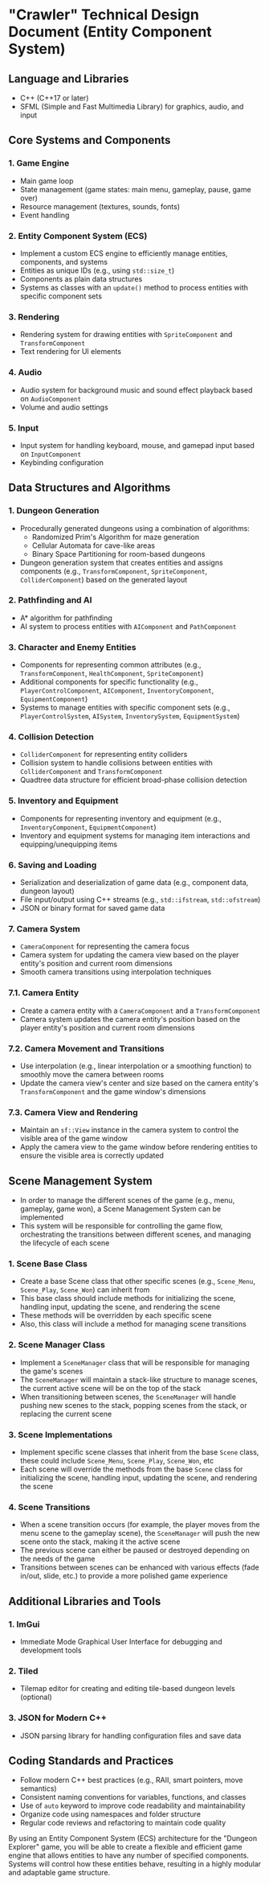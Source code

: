 # "Crawler" Technical Design Document (Entity Component System)

## Language and Libraries

-   C++ (C++17 or later)
-   SFML (Simple and Fast Multimedia Library) for graphics, audio, and input

## Core Systems and Components

### 1. Game Engine

-   Main game loop
-   State management (game states: main menu, gameplay, pause, game over)
-   Resource management (textures, sounds, fonts)
-   Event handling

### 2. Entity Component System (ECS)

-   Implement a custom ECS engine to efficiently manage entities, components, and systems
-   Entities as unique IDs (e.g., using `std::size_t`)
-   Components as plain data structures
-   Systems as classes with an `update()` method to process entities with specific component sets

### 3. Rendering

-   Rendering system for drawing entities with `SpriteComponent` and `TransformComponent`
-   Text rendering for UI elements

### 4. Audio

-   Audio system for background music and sound effect playback based on `AudioComponent`
-   Volume and audio settings

### 5. Input

-   Input system for handling keyboard, mouse, and gamepad input based on `InputComponent`
-   Keybinding configuration

## Data Structures and Algorithms

### 1. Dungeon Generation

-   Procedurally generated dungeons using a combination of algorithms:
    -   Randomized Prim's Algorithm for maze generation
    -   Cellular Automata for cave-like areas
    -   Binary Space Partitioning for room-based dungeons
-   Dungeon generation system that creates entities and assigns components (e.g., `TransformComponent`, `SpriteComponent`, `ColliderComponent`) based on the generated layout

### 2. Pathfinding and AI

-   A* algorithm for pathfinding
-   AI system to process entities with `AIComponent` and `PathComponent`

### 3. Character and Enemy Entities

-   Components for representing common attributes (e.g., `TransformComponent`, `HealthComponent`, `SpriteComponent`)
-   Additional components for specific functionality (e.g., `PlayerControlComponent`, `AIComponent`, `InventoryComponent`, `EquipmentComponent`)
-   Systems to manage entities with specific component sets (e.g., `PlayerControlSystem`, `AISystem`, `InventorySystem`, `EquipmentSystem`)

### 4. Collision Detection

-   `ColliderComponent` for representing entity colliders
-   Collision system to handle collisions between entities with `ColliderComponent` and `TransformComponent`
-   Quadtree data structure for efficient broad-phase collision detection

### 5. Inventory and Equipment

-   Components for representing inventory and equipment (e.g., `InventoryComponent`, `EquipmentComponent`)
-   Inventory and equipment systems for managing item interactions and equipping/unequipping items

### 6. Saving and Loading

-   Serialization and deserialization of game data (e.g., component data, dungeon layout)
-   File input/output using C++ streams (e.g., `std::ifstream`, `std::ofstream`)
-   JSON or binary format for saved game data

### 7. Camera System


-   `CameraComponent` for representing the camera focus
-   Camera system for updating the camera view based on the player entity's position and current room dimensions
-   Smooth camera transitions using interpolation techniques
   
### 7.1. Camera Entity

-   Create a camera entity with a `CameraComponent` and a `TransformComponent`
-   Camera system updates the camera entity's position based on the player entity's position and current room dimensions

### 7.2. Camera Movement and Transitions

-   Use interpolation (e.g., linear interpolation or a smoothing function) to smoothly move the camera between rooms
-   Update the camera view's center and size based on the camera entity's `TransformComponent` and the game window's dimensions

### 7.3. Camera View and Rendering

-   Maintain an `sf::View` instance in the camera system to control the visible area of the game window
-   Apply the camera view to the game window before rendering entities to ensure the visible area is correctly updated

## Scene Management System

-   In order to manage the different scenes of the game (e.g., menu, gameplay, game won), a Scene Management System can be implemented
-   This system will be responsible for controlling the game flow, orchestrating the transitions between different scenes, and managing the lifecycle of each scene

### 1. Scene Base Class

-   Create a base Scene class that other specific scenes (e.g., `Scene_Menu`, `Scene_Play`, `Scene_Won`) can inherit from
-   This base class should include methods for initializing the scene, handling input, updating the scene, and rendering the scene
-   These methods will be overridden by each specific scene
-   Also, this class will include a method for managing scene transitions

### 2. Scene Manager Class

-   Implement a `SceneManager` class that will be responsible for managing the game's scenes
-   The `SceneManager` will maintain a stack-like structure to manage scenes, the current active scene will be on the top of the stack
-   When transitioning between scenes, the `SceneManager` will handle pushing new scenes to the stack, popping scenes from the stack, or replacing the current scene

### 3. Scene Implementations

-   Implement specific scene classes that inherit from the base `Scene` class, these could include `Scene_Menu`, `Scene_Play`, `Scene_Won`, etc
-   Each scene will override the methods from the base `Scene` class for initializing the scene, handling input, updating the scene, and rendering the scene

### 4. Scene Transitions

-   When a scene transition occurs (for example, the player moves from the menu scene to the gameplay scene), the `SceneManager` will push the new scene onto the stack, making it the active scene
-   The previous scene can either be paused or destroyed depending on the needs of the game
-   Transitions between scenes can be enhanced with various effects (fade in/out, slide, etc.) to provide a more polished game experience

## Additional Libraries and Tools

### 1. ImGui

-   Immediate Mode Graphical User Interface for debugging and development tools

### 2. Tiled

-   Tilemap editor for creating and editing tile-based dungeon levels (optional)

### 3. JSON for Modern C++

-   JSON parsing library for handling configuration files and save data

## Coding Standards and Practices

-   Follow modern C++ best practices (e.g., RAII, smart pointers, move semantics)
-   Consistent naming conventions for variables, functions, and classes
-   Use of `auto` keyword to improve code readability and maintainability
-   Organize code using namespaces and folder structure
-   Regular code reviews and refactoring to maintain code quality

By using an Entity Component System (ECS) architecture for the "Dungeon Explorer" game, you will be able to create a flexible and efficient game engine that allows entities to have any number of specified components. Systems will control how these entities behave, resulting in a highly modular and adaptable game structure.
